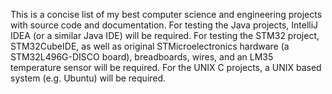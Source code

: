 This is a concise list of my best computer science and engineering projects with source code and documentation.
For testing the Java projects, IntelliJ IDEA (or a similar Java IDE) will be required.
For testing the STM32 project, STM32CubeIDE, as well as original STMicroelectronics hardware (a STM32L496G-DISCO board), breadboards, wires, and an LM35 temperature sensor will be required.
For the UNIX C projects, a UNIX based system (e.g. Ubuntu) will be required.
